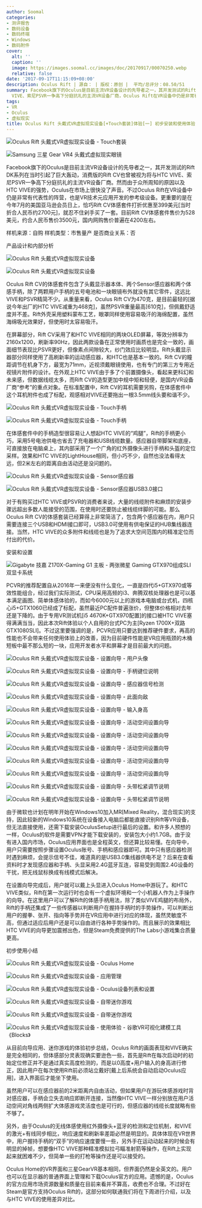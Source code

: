 ```yaml
---
author: Soomal
categories:
- 测评报告
- 数码设备
- 数码终端
- Windows
- 数码附件
cover:
  alt: ''
  caption: ''
  image: https://images.soomal.cc/images/doc/20170917/00070250.webp
  relative: false
date: '2017-09-17T11:15:09+08:00'
description: Oculus Rift | 源自： | 版权：原创 |  平均/总评分：08.50/51
summary: Facebook旗下的Oculus是目前主流VR设备设计的先导者之一，其开发测试的Rift DK系列在当时引起了巨大轰动，消费版的Rift CV也曾被视为将与HTC
  VIVE、索尼PSVR一争高下分庭抗礼的主流VR设备厂商，Oculus Rift在VR设备中仍是非常有代表性的阵营，也是VR技术元应用开发的参考级设备。
tags:
- VR
- Oculus
- 虚拟现实
title: Oculus Rift 头戴式VR虚拟现实设备[+Touch套装]体验[一] 初步安装和使用体验
---
```


![Oculus Rift  头戴式VR虚拟现实设备 - Touch套装](https://images.soomal.cc/images/doc/20170903/00070000_01.webp)



![Samsung 三星 Gear VR4 头戴式虚拟现实眼镜](https://images.soomal.cc/images/doc/20161005/00063596_01.webp)



Facebook旗下的Oculus是目前主流VR设备设计的先导者之一，其开发测试的Rift DK系列在当时引起了巨大轰动，消费版的Rift CV也曾被视为将与HTC VIVE、索尼PSVR一争高下分庭抗礼的主流VR设备厂商。然而由于众所周知的原因以及HTC VIVE的强势，Oculus在市场上很快没了声音。不过Oculus Rift在VR设备中仍是非常有代表性的阵营，也是VR技术元应用开发的参考级设备。更重要的是在今年7月的美国亚马逊会员日上，恰巧Rift CV体感套件打折优惠至399美元[当时折合人民币约2700元]，就忍不住剁手买了一套。目前Rift CV体感套件售价为528美元，约合人民币售价3500元，国内网购售价普遍在4200左右。



样机来源：自购
样机类型：市售量产
是否商业关系：否



产品设计和内部分析



![Oculus Rift  头戴式VR虚拟现实设备](https://images.soomal.cc/images/doc/20170903/00069986_01.webp)



![Oculus Rift  头戴式VR虚拟现实设备](https://images.soomal.cc/images/doc/20170903/00069990_01.webp)



Oculus Rift CV的体感套件包含了头戴显示器本体、两个Sensor感应器和两个体感手柄，除了两颗用户手柄的五号电池和一块眼镜布外就没有其它零件，这远比VIVE和PSVR精简不少。从重量来看，Oculus Rift CV为470克，是目前最轻的[据说今年出厂的HTC VIVE减重为468克]，虽然PSVR重量最高[610克]，但佩戴舒适度并不差。Rift外壳采用塑料蒙布工艺，眼罩同样使用容易吸汗的海绵配置，虽然海绵吸光效果好，但使用时太容易吸汗。



在屏幕部分，Rift CV采用了和HTC VIVE相同的两块OLED屏幕，等效分辨率为2160x1200，刷新率90Hz，因此两款设备在正常使用时画质也是完全一致的，画面细节表现比PSVR更好，但像素点间隙较大，纱门效应比较明显。Rift头戴显示器部分同样使用了高刷新率的运动感应器，和HTC也是基本一致的。Rift CV的瞳距调节在机身下方，最宽为71mm，近视须戴眼镜使用，也有专门的第三方专用近视镜片附件的设计。在外观上HTC VIVE由于多了个前置摄像头，看起来更科幻和未来感，但数据线缆太多，而Rift CV的造型更加中规中矩和轻便，是国内VR设备厂商“参考”的重点对象。在标准配置中，Rift CV的耳机需要另购，在体感套件中这个耳机附件也成了标配，观感相对VIVE还要拖出一根3.5mm线头要和谐不少。



![Oculus Rift  头戴式VR虚拟现实设备 - Touch手柄](https://images.soomal.cc/images/doc/20170903/00069994_01.webp)



![Oculus Rift  头戴式VR虚拟现实设备 - Touch手柄](https://images.soomal.cc/images/doc/20170903/00069996_01.webp)



在体感套件中的手柄造型很容易让人想起HTC VIVE的“鸡腿”，Rift的手柄更小巧，采用5号电池供电也省去了充电器和USB线缆数量。感应器自带脚架和底座，可直接放在电脑桌上，其内部采用了一个广角的红外摄像头进行手柄和头盔的定位采样。效果和HTC VIVE的LightHouse相同，但小巧不少，自然也没法看得太远，但2米左右的距离自由活动还是没问题的。



![Oculus Rift  头戴式VR虚拟现实设备 - Sensor感应器](https://images.soomal.cc/images/doc/20170903/00069998_01.webp)



![Oculus Rift  头戴式VR虚拟现实设备 - Sensor感应器USB3.0接口](https://images.soomal.cc/images/doc/20170903/00069999_01.webp)



对于有购买过HTC VIVE或PSVR的消费者来说，大量的线缆附件和麻烦的安装步骤远超出多数人能接受的范围，在使用时还要防止被线缆绊脚的可能。那么Oculus Rift CV的体感套装已经算得上非常简洁了，包含两个感应器在内，用户只需要连接三个USB和HDMI接口即可，USB3.0可使用有供电保证的HUB集线器连接。当然，HTC VIVE的众多附件和线缆也是为了追求大空间范围内的精准定位而付出的代价。



安装和设置



![Gigabyte 技嘉 Z170X-Gaming G1 主板 - 两张微星 Gaming GTX970组成SLI双显卡系统](https://images.soomal.cc/images/doc/20170917/00070252.webp)



PCVR的推荐配置自从2016年一来便没有什么变化，一直是四代i5+GTX970或等效性能组合，经过我们实际测试，CPU采用高频的i3、奔腾双核处理器也是可以基本满足画图、简单体感体验的，而如今6000元以上的游戏本电脑或台式机，四核心i5+GTX1060已经成了标配，虽然最近PC配件普遍涨价，但整体价格相对去年还是下降的。由于专用VR测试机[i5 4670K+GTX970配置]的接口被HTC VIVE塞得满满当当，因此本次Rift体验以个人自用的台式PC为主[Ryzen 1700X+双路GTX1080SLI]。不过这里要强调的是，PCVR应用只要达到推荐硬件要求，再高的性能也不会带来任何使用体验上的改善，因为目前硬件性能是VR应用瓶颈的木桶短板中最不那么短的一块，应用开发者水平和屏幕才是目前最大的问题。



![Oculus Rift  头戴式VR虚拟现实设备 - 设置向导 - 用户头像](https://images.soomal.cc/images/doc/20170917/00070233_01.webp)



![Oculus Rift  头戴式VR虚拟现实设备 - 设置向导 - 手柄键位说明](https://images.soomal.cc/images/doc/20170917/00070234_01.webp)



![Oculus Rift  头戴式VR虚拟现实设备 - 设置向导 - 感应器信号检测](https://images.soomal.cc/images/doc/20170917/00070235_01.webp)



![Oculus Rift  头戴式VR虚拟现实设备 - 设置向导 - 此面向敌](https://images.soomal.cc/images/doc/20170917/00070236_01.webp)



![Oculus Rift  头戴式VR虚拟现实设备 - 设置向导 - 输入身高](https://images.soomal.cc/images/doc/20170917/00070237_01.webp)



![Oculus Rift  头戴式VR虚拟现实设备 - 设置向导 - 活动空间设置向导](https://images.soomal.cc/images/doc/20170917/00070238_01.webp)



![Oculus Rift  头戴式VR虚拟现实设备 - 设置向导 - 活动空间设置向导](https://images.soomal.cc/images/doc/20170917/00070239_01.webp)



![Oculus Rift  头戴式VR虚拟现实设备 - 设置向导 - 活动空间设置向导](https://images.soomal.cc/images/doc/20170917/00070240_01.webp)



![Oculus Rift  头戴式VR虚拟现实设备 - 设置向导 - 活动空间设置向导](https://images.soomal.cc/images/doc/20170917/00070241_01.webp)



![Oculus Rift  头戴式VR虚拟现实设备 - 设置向导 - 活动空间设置向导](https://images.soomal.cc/images/doc/20170917/00070242_01.webp)



![Oculus Rift  头戴式VR虚拟现实设备 - 设置向导 - 头带松紧调节说明](https://images.soomal.cc/images/doc/20170917/00070243_01.webp)



![Oculus Rift  头戴式VR虚拟现实设备 - 设置向导 - 头带松紧调节说明](https://images.soomal.cc/images/doc/20170917/00070244_01.webp)



由于微软也计划在明年开始在Windows10加入MR[Mixed Reality，混合现实]的支持，因此较新的Windows10系统在设备接入电脑后都能直接识别Rift等VR设备，但无法直接使用，还需下载安装OculusSetup进行最后的设置。和许多人预想的一样，Oculus的软件是需要VPN才能下载安装的，安装包大小约1.7GB。由于没有进入国内市场，Oculus应用界面也是全程英文，但还算比较易懂。在向导中，用户只需要按照步骤设置Oculus账号、手柄和感应器即可。其中只有感应器检测时遇到麻烦，会提示信号不佳，难道真的是USB3.0集线器供电不足？后来在查看资料时才发现感应器和手柄、头显采用2.4G蓝牙互连，容易受到周围2.4G设备的干扰，把无线鼠标换成有线模式后解决。



在设置向导完成后，用户就可以戴上头显进入Oculus Home中游玩了。和HTC VIVE类似，Rift在第一次运行时也会有一个虚拟环境和一个小机器人作为上手操作的向导。在这里用户可以了解Rift的体感手柄用法，除了类似VIVE鸡腿的布局外，Rift的手柄还集成了一些传感器以判断用户在握持手柄时的手势操作，可以判断出用户的握拳、张开、指向等手势并在VR应用中进行对应的体现，虽然灵敏度不高，但通过适应后用户还是可以自由进行各种手势操作的。而且展示的效果相比HTC VIVE的向导更加震撼出色，但是Steam免费提供的The Labs小游戏集合质量更高。



初步使用小结



![Oculus Rift  头戴式VR虚拟现实设备 - Oculus Home](https://images.soomal.cc/images/doc/20170917/00070245_01.webp)



![Oculus Rift  头戴式VR虚拟现实设备 - 应用管理](https://images.soomal.cc/images/doc/20170917/00070246_01.webp)



![Oculus Rift  头戴式VR虚拟现实设备 - Oculus设备列表和设置](https://images.soomal.cc/images/doc/20170917/00070247_01.webp)



![Oculus Rift  头戴式VR虚拟现实设备 - 自带迷你游戏](https://images.soomal.cc/images/doc/20170917/00070248_01.webp)



![Oculus Rift  头戴式VR虚拟现实设备 - 自带迷你游戏](https://images.soomal.cc/images/doc/20170917/00070249_01.webp)



![Oculus Rift  头戴式VR虚拟现实设备 - 使用体验 - 谷歌VR可视化建模工具《Blocks》](https://images.soomal.cc/images/doc/20170917/00070251_01.webp)



从目前向导应用、迷你游戏的体验初步总结，Oculus Rift的画面表现和VIVE确实是完全相同的，但体感部分灵表现确实要逊色一些，首先是Rift在每次启动时的初始定位修正并不是通过真实高度检测的，而是以0高度+用户输入的身高进行修正，因此用户在每次使用Rift前必须站立戴好[戴上后系统会自动启动Oculus应用]，进入界面后才能坐下使用。



虽然用户可以在感应器前的2米距离内自由活动，但如果用户在游玩体感游戏时背对感应器，手柄会立失去响应即断开连接，当然像HTC VIVE一样分别放在用户活动空间对角线两侧扩大体感游戏灵活度也是可行的，但感应器的线缆长度就略有些不够了。



另外，由于Oculus的无线体感使用红外摄像头+蓝牙的检测和定位机制，和VIVE的激光+有线同步相比，响应速度和刷新率差距必然是明显的。具体体现在VR世界中，用户握持手柄的“双手”的响应速度要慢一些，另外手在运动动起来的时候会有明显的掉帧，想要像HTC VIVE那种精准模拟拉弓瞄准射箭等操作，在Rift上实现起来就困难不少，但简单一些的打枪等操作还是可以接受的。



Oculus Home的VR界面和三星GearVR基本相同，但界面仍然是全英文的。用户也可以在显示器的普通界面上管理和下载Oculus官方的应用。遗憾的是，Oculus的官方应用市场资源数量和质量在目前来看并不算高，收费也不合理。不过好在Steam是官方支持Oculus Rift的，这部分如何联通我们将在下周进行介绍，以及与HTC VIVE的使用差异对比。